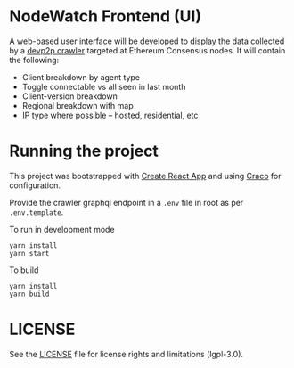 # NodeWatch Frontend (UI)

A web-based user interface will be developed to display the data collected by a [devp2p crawler](https://github.com/ChainSafe/eth2-crawler) targeted at Ethereum Consensus nodes. It will contain the following:

- Client breakdown by agent type
- Toggle connectable vs all seen in last month
- Client-version breakdown
- Regional breakdown with map
- IP type where possible – hosted, residential, etc

# Running the project

This project was bootstrapped with [Create React App](https://github.com/facebook/create-react-app) and using [Craco](https://github.com/gsoft-inc/craco) for configuration.

Provide the crawler graphql endpoint in a `.env` file in root as per `.env.template`.

To run in development mode

```
yarn install
yarn start
```

To build

```
yarn install
yarn build
```

# LICENSE

See the [LICENSE](https://github.com/ChainSafe/eth2-crawler-ui/blob/main/LICENSE) file for license rights and limitations (lgpl-3.0).

